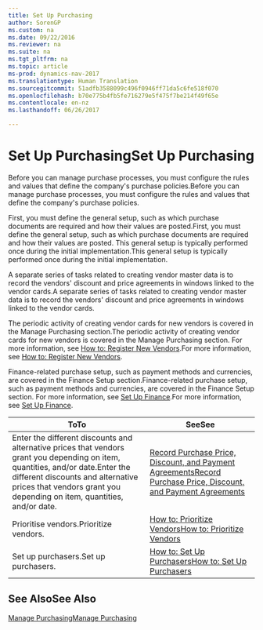 ```yaml
---
title: Set Up Purchasing
author: SorenGP
ms.custom: na
ms.date: 09/22/2016
ms.reviewer: na
ms.suite: na
ms.tgt_pltfrm: na
ms.topic: article
ms-prod: dynamics-nav-2017
ms.translationtype: Human Translation
ms.sourcegitcommit: 51adfb3588099c496f0946ff71da5c6fe518f070
ms.openlocfilehash: b70e775b4fb5fe716279e5f475f7be214f49f65e
ms.contentlocale: en-nz
ms.lasthandoff: 06/26/2017

---
```


# <a name="set-up-purchasing"></a><span data-ttu-id="8a200-102">Set Up Purchasing</span><span class="sxs-lookup"><span data-stu-id="8a200-102">Set Up Purchasing</span></span>
<span data-ttu-id="8a200-103">Before you can manage purchase processes, you must configure the rules and values that define the company's purchase policies.</span><span class="sxs-lookup"><span data-stu-id="8a200-103">Before you can manage purchase processes, you must configure the rules and values that define the company's purchase policies.</span></span>

<span data-ttu-id="8a200-104">First, you must define the general setup, such as which purchase documents are required and how their values are posted.</span><span class="sxs-lookup"><span data-stu-id="8a200-104">First, you must define the general setup, such as which purchase documents are required and how their values are posted.</span></span> <span data-ttu-id="8a200-105">This general setup is typically performed once during the initial implementation.</span><span class="sxs-lookup"><span data-stu-id="8a200-105">This general setup is typically performed once during the initial implementation.</span></span>

<span data-ttu-id="8a200-106">A separate series of tasks related to creating vendor master data is to record the vendors' discount and price agreements in windows linked to the vendor cards.</span><span class="sxs-lookup"><span data-stu-id="8a200-106">A separate series of tasks related to creating vendor master data is to record the vendors' discount and price agreements in windows linked to the vendor cards.</span></span>

<span data-ttu-id="8a200-107">The periodic activity of creating vendor cards for new vendors is covered in the Manage Purchasing section.</span><span class="sxs-lookup"><span data-stu-id="8a200-107">The periodic activity of creating vendor cards for new vendors is covered in the Manage Purchasing section.</span></span> <span data-ttu-id="8a200-108">For more information, see [How to: Register New Vendors](purchasing-how-register-new-vendors.md).</span><span class="sxs-lookup"><span data-stu-id="8a200-108">For more information, see [How to: Register New Vendors](purchasing-how-register-new-vendors.md).</span></span>

<span data-ttu-id="8a200-109">Finance-related purchase setup, such as payment methods and currencies, are covered in the Finance Setup section.</span><span class="sxs-lookup"><span data-stu-id="8a200-109">Finance-related purchase setup, such as payment methods and currencies, are covered in the Finance Setup section.</span></span> <span data-ttu-id="8a200-110">For more information, see [Set Up Finance](finance-setup-setup-finance-setup.md).</span><span class="sxs-lookup"><span data-stu-id="8a200-110">For more information, see [Set Up Finance](finance-setup-setup-finance-setup.md).</span></span>

|<span data-ttu-id="8a200-111">To</span><span class="sxs-lookup"><span data-stu-id="8a200-111">To</span></span> |<span data-ttu-id="8a200-112">See</span><span class="sxs-lookup"><span data-stu-id="8a200-112">See</span></span> |
|---|----|
|<span data-ttu-id="8a200-113">Enter the different discounts and alternative prices that vendors grant you depending on item, quantities, and/or date.</span><span class="sxs-lookup"><span data-stu-id="8a200-113">Enter the different discounts and alternative prices that vendors grant you depending on item, quantities, and/or date.</span></span>|[<span data-ttu-id="8a200-114">Record Purchase Price, Discount, and Payment Agreements</span><span class="sxs-lookup"><span data-stu-id="8a200-114">Record Purchase Price, Discount, and Payment Agreements</span></span>](purchasing-how-record-purchase-price-discount-payment-agreements.md)|
|<span data-ttu-id="8a200-115">Prioritise vendors.</span><span class="sxs-lookup"><span data-stu-id="8a200-115">Prioritize vendors.</span></span>|[<span data-ttu-id="8a200-116">How to: Prioritize Vendors</span><span class="sxs-lookup"><span data-stu-id="8a200-116">How to: Prioritize Vendors</span></span>](purchasing-how-prioritize-vendors.md)|
|<span data-ttu-id="8a200-117">Set up purchasers.</span><span class="sxs-lookup"><span data-stu-id="8a200-117">Set up purchasers.</span></span>|[<span data-ttu-id="8a200-118">How to: Set Up Purchasers</span><span class="sxs-lookup"><span data-stu-id="8a200-118">How to: Set Up Purchasers</span></span>](purchasing-how-setup-purchasers.md)|

## <a name="see-also"></a><span data-ttu-id="8a200-119">See Also</span><span class="sxs-lookup"><span data-stu-id="8a200-119">See Also</span></span>
[<span data-ttu-id="8a200-120">Manage Purchasing</span><span class="sxs-lookup"><span data-stu-id="8a200-120">Manage Purchasing</span></span>](purchasing-manage-purchasing.md)

